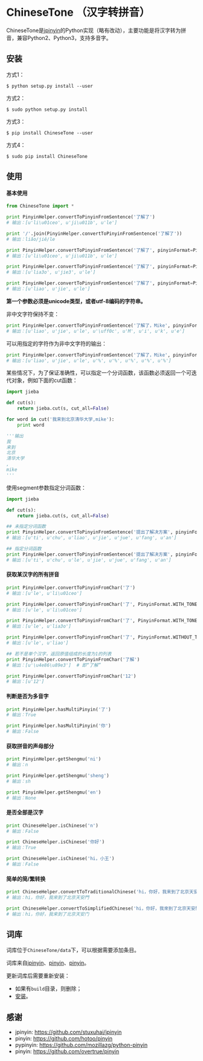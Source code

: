 # ChineseTone （汉字转拼音）

ChineseTone是[jpinyin](https://github.com/stuxuhai/jpinyin)的Python实现（略有改动），主要功能是将汉字转为拼音，兼容Python2、Python3，支持多音字。



## 安装

方式1：
```
$ python setup.py install --user
```

方式2：
```
$ sudo python setup.py install
```

方式3：
```
$ pip install ChineseTone --user
```

方式4：
```
$ sudo pip install ChineseTone
```


## 使用

#### 基本使用


```python
from ChineseTone import *

print PinyinHelper.convertToPinyinFromSentence('了解了')
# 输出：[u'li\u01ceo', u'ji\u011b', u'le']

print '/'.join(PinyinHelper.convertToPinyinFromSentence('了解了'))
# 输出：liǎo/jiě/le

print PinyinHelper.convertToPinyinFromSentence('了解了', pinyinFormat=PinyinFormat.WITH_TONE_MARK)
# 输出：[u'li\u01ceo', u'ji\u011b', u'le']

print PinyinHelper.convertToPinyinFromSentence('了解了', pinyinFormat=PinyinFormat.WITH_TONE_NUMBER)
# 输出：[u'lia3o', u'jie3', u'le']

print PinyinHelper.convertToPinyinFromSentence('了解了', pinyinFormat=PinyinFormat.WITHOUT_TONE)
# 输出：[u'liao', u'jie', u'le']
```

__第一个参数必须是unicode类型，或者utf-8编码的字符串。__


非中文字符保持不变：

```python
print PinyinHelper.convertToPinyinFromSentence('了解了，Mike', pinyinFormat=PinyinFormat.WITHOUT_TONE)
# 输出：[u'liao', u'jie', u'le', u'\uff0c', u'M', u'i', u'k', u'e']
```

可以用指定的字符作为非中文字符的输出：
```python
print PinyinHelper.convertToPinyinFromSentence('了解了，Mike', pinyinFormat=PinyinFormat.WITHOUT_TONE, replace='%')
# 输出：[u'liao', u'jie', u'le', u'%', u'%', u'%', u'%', u'%']
```

某些情况下，为了保证准确性，可以指定一个分词函数，该函数必须返回一个可迭代对象，例如下面的cut函数：

```python
import jieba

def cut(s):
    return jieba.cut(s, cut_all=False)

for word in cut('我来到北京清华大学,mike'):
    print word

'''输出
我
来到
北京
清华大学
,
mike
'''
```

使用segment参数指定分词函数：

```python
import jieba

def cut(s):
    return jieba.cut(s, cut_all=False)

## 未指定分词函数
print PinyinHelper.convertToPinyinFromSentence('提出了解决方案', pinyinFormat=PinyinFormat.WITHOUT_TONE)
# 输出：[u'ti', u'chu', u'liao', u'jie', u'jue', u'fang', u'an']

## 指定分词函数
print PinyinHelper.convertToPinyinFromSentence('提出了解决方案', pinyinFormat=PinyinFormat.WITHOUT_TONE, segment=cut)
# 输出：[u'ti', u'chu', u'le', u'jie', u'jue', u'fang', u'an']
```

#### 获取某汉字的所有拼音
```python
print PinyinHelper.convertToPinyinFromChar('了')
# 输出：[u'le', u'li\u01ceo']

print PinyinHelper.convertToPinyinFromChar('了', PinyinFormat.WITH_TONE_MARK)
# 输出：[u'le', u'li\u01ceo']

print PinyinHelper.convertToPinyinFromChar('了', PinyinFormat.WITH_TONE_NUMBER)
# 输出：[u'le', u'lia3o']

print PinyinHelper.convertToPinyinFromChar('了', PinyinFormat.WITHOUT_TONE)
# 输出：[u'le', u'liao']

## 若不是单个汉字，返回原值组成的长度为1的列表
print PinyinHelper.convertToPinyinFromChar('了解')
# 输出：[u'\u4e86\u89e3']  # 即“了解”

print PinyinHelper.convertToPinyinFromChar('12')
# 输出：[u'12']
```

#### 判断是否为多音字

```python
print PinyinHelper.hasMultiPinyin('了')
# 输出：True

print PinyinHelper.hasMultiPinyin('你')
# 输出：False
```

#### 获取拼音的声母部分

```python
print PinyinHelper.getShengmu('ni')
# 输出：n

print PinyinHelper.getShengmu('sheng')
# 输出：sh

print PinyinHelper.getShengmu('en')
# 输出：None
```

#### 是否全部是汉字

```python
print ChineseHelper.isChinese('n')
# 输出：False

print ChineseHelper.isChinese('你好')
# 输出：True

print ChineseHelper.isChinese('hi，小王')
# 输出：False
```

#### 简单的简/繁转换

```python
print ChineseHelper.convertToTraditionalChinese('hi，你好，我来到了北京天安门')
# 输出：hi，你好，我來到了北京天安門

print ChineseHelper.convertToSimplifiedChinese('hi，你好，我來到了北京天安門')
# 输出：hi，你好，我来到了北京天安门
```

## 词库
词库位于`ChineseTone/data`下，可以根据需要添加条目。 

词库来自[jpinyin](https://github.com/stuxuhai/jpinyin)、[pinyin](https://github.com/overtrue/pinyin)、[pinyin](https://github.com/hotoo/pinyin)。 

更新词库后需要重新安装：

* 如果有`build`目录，则删除；
* [安装](#安装)。


## 感谢

* jpinyin: https://github.com/stuxuhai/jpinyin
* pinyin: https://github.com/hotoo/pinyin
* pypinyin: https://github.com/mozillazg/python-pinyin
* pinyin: https://github.com/overtrue/pinyin



